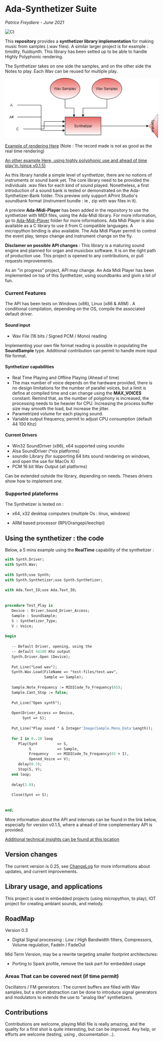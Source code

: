# Ada-Synthetizer Suite

*Patrice Freydiere - June 2021*

![CI](https://github.com/frett27/Ada-Synthetizer/workflows/CI/badge.svg)

This **repository** provides a **synthetizer library implementation** for making music from samples (.wav files). A similar larger project is for example : timidity, fluidsynth. This library has been setted up to be able to handle Highly Polyphonic rendering. 

The Synthetizer takes on one side the samples, and on the other side the Notes to play. Each Wav can be reused for multiple play. 



![](Ada-Synthetizer/doc/Synthetizer.png)



[Example of rendering Here](http://www.barrel-organ-discovery.org/work/Record_Synth_Test_LowBandWidth_Applied.wav)  (Note : The record made is not as good as the real time rendering)

[An other example Here, using highly polyphonic use and ahead of time play'in.(since v0.1.5)](http://www.barrel-organ-discovery.org/work/2019-10_dacquin.wav)



As this library handle a simple level of synthetizer, there are no notions of instruments or sound bank yet. The core library need to be provided the individuals .wav files for each kind of sound played. Nonetheless, a first introduction of a sound bank is tested or demonstrated on the Ada-Synthetizer-Bank folder. This preview only support APrint Studio's soundbank format (instrument bundle : ie , zip with wav files in it).



A preview **Ada-Midi-Player** has been added in the repository to use the synthetizer with MIDI files, using the Ada-Midi library. For more information, go to [Ada-Midi-Player](Ada-Midi-Player) folder for more informations. Ada Midi Player is also available as a C library to use it from C compatible languages. A micropython binding is also available. The Ada Midi Player permit to control the event play, tempo change and instrument change on the fly. 



**Disclamer on possible API changes** : This library is a maturing sound engine and planned for organ and musicbox software. It is on the right path of production use. This project is opened to any contributions, or pull requests improvements. 

As an "in progress" project, API may change. An Ada Midi Player has been implemented on top of this Synthetizer, using soundbanks and givin a lot of fun.



### Current Features

The API has been tests on Windows (x86), Linux (x86 & ARM) . A conditional compilation, depending on the OS, compile the associated default driver.  

#### Sound input

- Wav File (16 bits / Signed PCM / Mono) reading

Implementing your own file format reading is possible in populating the **SoundSample** type. Additional contribution can permit to handle more input file format.

#### Synthetizer capabilities 

- Real Time Playing and Offline Playing (Ahead of time)
- The max number of voice depends on the hardware provided, there is no design limitations for the number of parallel voices, but a limit is define at compiled time and can change using the **MAX_VOICES** constant. Remind that, as the number of polyphony is increased, the processing needs to be heavier for CPU. Increasing the process buffer size may smooth the load, but increase the jitter.
- Parametrized volume for each playing sound.
- Variable output frequency, permit to adjust CPU consumption (default  44 100 Khz)

#### Current Drivers

- Win32 SoundDriver (x86), x64 supported using soundio
- Alsa SoundDriver (*nix platforms)
- soundio Library (for supporting 64 bits sound rendering on windows, and open the use for MacOs X)
- PCM 16 bit Wav Output (all platforms)


Can be extended outside the library, depending on needs. Theses drivers show how to implement one.

### Supported plateforms

The Synthetizer is tested on :

- x64, x32 desktop computers (multiple Os : linux, windows)

- ARM based processor (RPI/Orangepi/leechipi)



## Using the synthetizer : the code

Below, a 5 mins example using the **RealTime** capability of the synthetizer :



```pascal
with Synth.Driver;
with Synth.Wav;

with Synth;use Synth;
with Synth.Synthetizer;use Synth.Synthetizer;

with Ada.Text_IO;use Ada.Text_IO;


procedure Test_Play is
   Device : Driver.Sound_Driver_Access;
   Sample : SoundSample;
   S : Synthetizer_Type;
   V : Voice;

begin

   -- Default Driver, opening, using the
   -- default 44100 Khz output
   Synth.Driver.Open (Device);

   Put_Line("Load wav");
   Synth.Wav.Load(FileName => "test-files/test.wav",
                  Sample => Sample);

   Sample.Note_Frequency := MIDICode_To_Frequency(65);
   Sample.Cant_Stop := false;

   Put_Line("Open synth");

   Open(Driver_Access => Device,
        Synt => S);

   Put_Line("Play sound " & Integer'Image(Sample.Mono_Data'Length));

   for I in 0..10 loop
      Play(Synt         => S,
           S            => Sample,
           Frequency    => MIDICode_To_Frequency(65 + I),
           Opened_Voice => V);
      delay(0.3);
      Stop(S, V);
   end loop;

   delay(3.0);

   Close(Synt => S);


end;

```

More information about the API and internals can be found in the link below, especially for version v0.1.5, where a ahead of time complementary API is provided. 

[Additional technical insights can be found at this location](Ada-Synthetizer/doc/architecture.md)



## Version changes

The current version is 0.25, see [ChangeLog](CHANGELOG.md) for more informations about updates, and current improvements.





## Library usage, and applications

This project is used in embedded projects (using micropython, to play), IOT project for creating ambiant sounds, and melody. 



## RoadMap



Version 0.3

- Digital Signal processing : Low / High Bandwidth filters, Compressors, Volume regulation, FadeIn / FadeOut

Mid Term Version, may be a rewrite targeting smaller footprint architectures:

- Porting to Spark profile, remove the task part for embedded usage



### Areas That can be covered next (if time permit)

Oscillators / FM generators : The current buffers are filled with Wav samples, but a short abstraction can be done to introduce signal generators and modulators to extends the use to "analog like" synthetizers.



## Contributions

Contributions are welcome, playing Midi file is really amazing, and the quality for a first shot is quite interesting, but can be improved. Any help, or efforts are welcome (testing, using , documentation ..).

